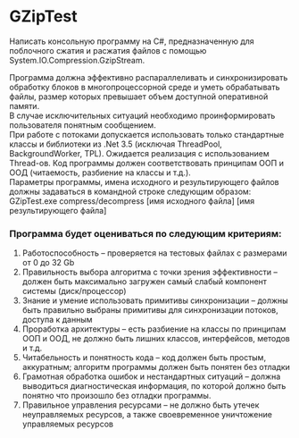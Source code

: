 # GZipTest

Написать консольную программу на C#, предназначенную для поблочного сжатия и
расжатия файлов с помощью System.IO.Compression.GzipStream.  

Программа должна эффективно распараллеливать и синхронизировать обработку блоков
в многопроцессорной среде и уметь обрабатывать файлы, размер которых превышает
объем доступной оперативной памяти.  
В случае исключительных ситуаций необходимо проинформировать пользователя
понятным сообщением.  
При работе с потоками допускается использовать только стандартные классы и
библиотеки из .Net 3.5 (исключая ThreadPool, BackgroundWorker, TPL). Ожидается
реализация с использованием Thread-ов.
Код программы должен соответствовать принципам ООП и ООД (читаемость, разбиение
на классы и т.д.).  
Параметры программы, имена исходного и результирующего файлов должны задаваться
в командной строке следующим образом:  
GZipTest.exe compress/decompress [имя исходного файла] [имя результирующего файла]  

### Программа будет оцениваться по следующим критериям:

1. Работоспособность – проверяется на тестовых файлах с размерами от 0 до 32 Gb  
2. Правильность выбора алгоритма с точки зрения эффективности – должен быть максимально загружен самый слабый компонент системы (диск/процессор)  
3. Знание и умение использовать примитивы синхронизации – должны быть правильно выбраны примитивы для синхронизации потоков, доступа к данным  
4. Проработка архитектуры – есть разбиение на классы по принципам ООП и ООД, не должно быть лишних классов, интерфейсов, методов и т.д.  
5. Читабельность и понятность кода – код должен быть простым, аккуратным; алгоритм программы должен быть понятен без отладки  
6. Грамотная обработка ошибок и нестандартных ситуаций – должна выводиться диагностическая информация, по которой должно быть понятно что произошло без отладки программы.  
7. Правильное управления ресурсами – не должно быть утечек неуправляемых ресурсов, а также своевременное уничтожение управляемых ресурсов

